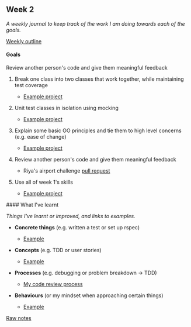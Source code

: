 ## Week 2

_A weekly journal to keep track of the work I am doing towards each of the goals._

[Weekly outline](https://github.com/makersacademy/course/blob/master/week_outlines.md/)


#### Goals

Review another person's code and give them meaningful feedback

1. Break one class into two classes that work together, while maintaining test coverage
    - [Example project]()

2. Unit test classes in isolation using mocking
    - [Example project]()

3. Explain some basic OO principles and tie them to high level concerns (e.g. ease of change)
    - [Example project]()

4. Review another person's code and give them meaningful feedback
    - Riya's airport challenge [pull request](https://github.com/makersacademy/airport_challenge/pull/1346)

5. Use all of week 1's skills
    - [Example project]()


#### What I've learnt

_Things I've learnt or improved, and links to examples._

- **Concrete things** (e.g. written a test or set up rspec)
  - [Example]()

- **Concepts** (e.g. TDD or user stories)
  - [Example]()

- **Processes** (e.g. debugging or problem breakdown -> TDD)
  - [My code review process]()

- **Behaviours** (or my mindset when approaching certain things)
  - [Example]()


[Raw notes](https://github.com/mattTea/Portfolio/blob/master/notes/week_2_raw_notes.md)
